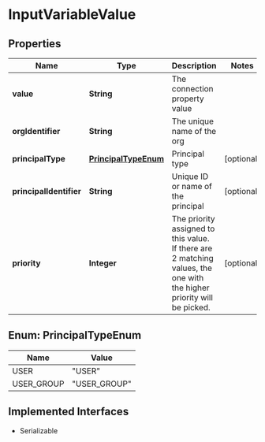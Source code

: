 

# InputVariableValue


## Properties

| Name | Type | Description | Notes |
|------------ | ------------- | ------------- | -------------|
|**value** | **String** | The connection property value |  |
|**orgIdentifier** | **String** | The unique name of the org |  |
|**principalType** | [**PrincipalTypeEnum**](#PrincipalTypeEnum) | Principal type |  [optional] |
|**principalIdentifier** | **String** | Unique ID or name of the principal |  [optional] |
|**priority** | **Integer** | The priority assigned to this value. If there are 2 matching values, the one with the higher priority will be picked. |  [optional] |



## Enum: PrincipalTypeEnum

| Name | Value |
|---- | -----|
| USER | &quot;USER&quot; |
| USER_GROUP | &quot;USER_GROUP&quot; |


## Implemented Interfaces

* Serializable


